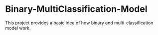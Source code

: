 # Binary-MultiClassification-Model
This project provides a basic idea of how binary and multi-classification model work.
